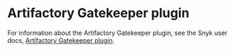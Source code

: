 # Artifactory Gatekeeper plugin



For information about the Artifactory Gatekeeper plugin, see the Snyk user docs, [Artifactory Gatekeeper plugin](https://docs.snyk.io/integrations/private-registry-gatekeeper-plugins/artifactory-gatekeeper-plugin-overview).
